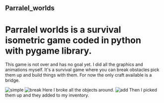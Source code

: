 ## Parralel_worlds

# Parralel worlds is a survival isometric game coded in python with pygame library.
This game is not over and has no goal yet. I did all the graphics and animations myself.
It's a survival game where you can break obstacles pick them up and build things with them. For now the only craft available is a bridge.

![simple](https://user-images.githubusercontent.com/121762901/230479735-97997da7-3e7c-4d66-b4ae-a8251f0a9379.png)
![break](https://user-images.githubusercontent.com/121762901/230480013-e99bd5f8-af45-4b63-95a6-43f65a9c3af7.png)
Here I broke all the objects around.
![add](https://user-images.githubusercontent.com/121762901/230480079-b9117adf-4cb4-478e-93c2-7fc1bcc3a08f.png)
Then I picked them up and they added to my inventory.
